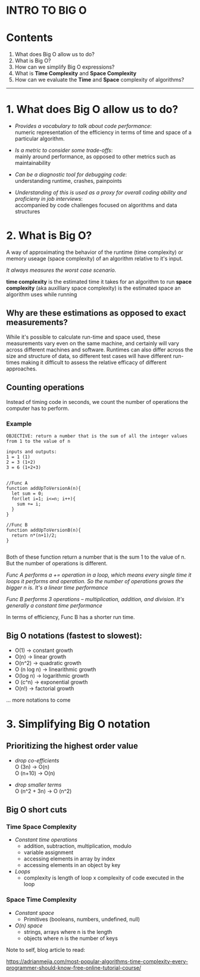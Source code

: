 # **INTRO TO BIG O**

# Contents
  1. What does Big O allow us to do?
  2. What is Big O?
  3. How can we simplify Big O expressions?
  4. What is **Time Complexity** and **Space Complexity**
  5. How can we evaluate the **Time** and **Space** complexity of algorithms?
***
# 1. What does Big O allow us to do?
- _Provides a vocabulary to talk about code performance_:<br>
  numeric representation of the efficiency in terms of time and space of a particular algorithm.

- _Is a metric to consider some trade-offs_: <br>
  mainly around performance, as opposed to other metrics such as maintainability

- _Can be a diagnostic tool for debugging code_:<br>
  understanding runtime, crashes, painpoints

- _Understanding of this is used as a proxy for overall coding ability and proficieny in job interviews_:<br>
  accompanied by code challenges focused on algorithms and data structures

# 2. What is Big O?
A way of approximating the behavior of the runtime (time complexity) or memory useage (space complexity) of an algorithm relative to it's input.<br>

_It always measures the worst case scenario._<br>

**time complexity** is the estimated time it takes for an algorithm to run
**space complexity** (aka auxilliary space complexity) is the estimated space an algorithm uses while running

## Why are these estimations as opposed to exact measurements?
While it's possible to calculate run-time and space used, these measurements vary even on the same machine, and certainly will vary across different machines and software. Runtimes can also differ across the size and structure of data, so different test cases will have different run-times making it difficult to assess the relative efficacy of different approaches.

## Counting operations
Instead of timing code in seconds, we count the number of operations the computer has to perform.

### Example
```
OBJECTIVE: return a number that is the sum of all the integer values from 1 to the value of n

inputs and outputs:
1 = 1 (1)
2 = 3 (1+2)
3 = 6 (1+2+3)


//Func A
function addUpToVersionA(n){
  let sum = 0;
  for(let i=1; i<=n; i++){
    sum += i;
  }
}

//Func B
function addUpToVersionB(n){
  return n*(n+1)/2;
}


```
Both of these function return a number that is the sum 1 to the value of n. But the number of operations is different. <br>

_Func A performs a += operation in a loop, which means every single time it loops it performs and operation. So the number of operations grows the bigger n is. It's a linear time performance_

_Func B performs 3 operations – multiplication, addition, and division. It's generally a constant time performance_

In terms of efficiency, Func B has a shorter run time.

## Big O notations (fastest to slowest):
- O(1) &rarr; constant growth
- O(n) &rarr; linear growth
- O(n^2) &rarr; quadratic growth
- O (n log n) &rarr; linearithmic growth<br>
- O(log n) &rarr; logarithmic growth<br>
- O (c^n) &rarr; exponential growth
- O(n!) &rarr; factorial growth

... more notations to come

# 3. Simplifying Big O notation

## Prioritizing the highest order value

- _drop co-efficients_<br>
O (3n) &rarr; O(n) <br>
O (n+10) &rarr; O(n)

- _drop smaller terms_<br>
O (n^2 + 3n) &rarr; O (n^2)<br>

## Big O short cuts
### Time Space Complexity
- _Constant time operations_
  - addition, subtraction, multiplication, modulo
  - variable assignment
  - accessing elements in array by index
  - accessing elements in an object by key<br>
- _Loops_
  - complexity is length of loop x complexity of code executed in the loop
### Space Time Complexity
- _Constant space_
  - Primitives (booleans, numbers, undefined, null)
- _O(n) space_
  - strings, arrays where n is the length
  - objects where n is the number of keys

Note to self, blog article to read:

https://adrianmejia.com/most-popular-algorithms-time-complexity-every-programmer-should-know-free-online-tutorial-course/